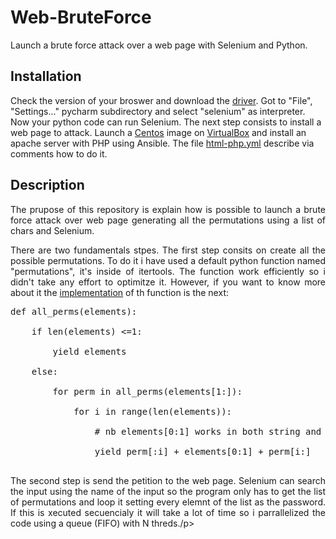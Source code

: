 <h1>Web-BruteForce</h1>
Launch a brute force attack over a web page with Selenium and Python.


<h2>Installation</h2>
<p aling="justify">Check the version of your broswer and download the <a href="https://selenium-python.readthedocs.io/installation.html#drivers">driver</a>. Got to "File", "Settings..." pycharm subdirectory and select "selenium" as interpreter. Now your python code can run Selenium. The next step consists to install a web page to attack. Launch a <a href="http://isoredirect.centos.org/centos/7/isos/x86_64/">Centos</a> image on <a href="https://www.virtualbox.org/">VirtualBox</a> and install an apache server with PHP using Ansible. The file <a href="https://github.com/MartiMarch/Ansible/blob/main/html-php.yml">html-php.yml</a> describe via comments how to do it.</p>  
<h2>Description</h2>
<p align="justify">The prupose of this repository is explain how is possible to launch a brute force attack over web page generating all the permutations using a list of chars and Selenium.<p>
  
<p align="justify">There are two fundamentals stpes. The first step consits on create all the possible permutations. To do it i have used a default python function named "permutations", it's inside of itertools. The function work efficiently so i didn't take any effort to optimitze it. However, if you want to know more about it the <a href="https://stackoverflow.com/questions/104420/how-to-generate-all-permutations-of-a-list">implementation</a> of th function is the next:</p>

<pre>
def all_perms(elements):<br>
    if len(elements) <=1:<br>
        yield elements<br>
    else:<br>
        for perm in all_perms(elements[1:]):<br>
            for i in range(len(elements)):<br>
                # nb elements[0:1] works in both string and list contexts<br>
                yield perm[:i] + elements[0:1] + perm[i:]<br>
</pre>
<p align="justify">The second step is send the petition to the web page. Selenium can search the input using the name of the input so the program only has to get the list of permutations and loop it setting every elemnt of the list as the password. If this is xecuted secuencialy it will take a lot of time so i parrallelized the code using a queue (FIFO) with N threds./p>
